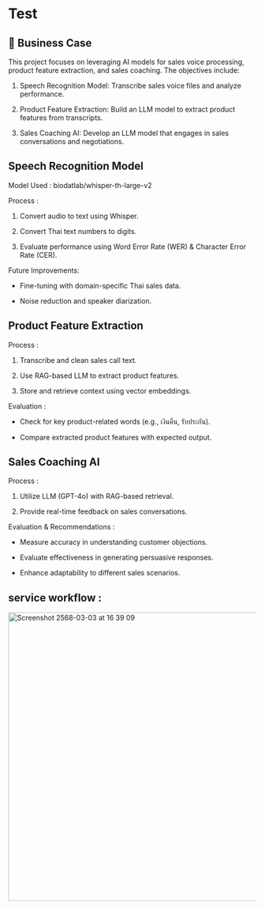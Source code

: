 # Test
## **📌 Business Case**

This project focuses on leveraging AI models for sales voice processing, product feature extraction, and sales coaching. The objectives include:

1. Speech Recognition Model: Transcribe sales voice files and analyze performance.

2. Product Feature Extraction: Build an LLM model to extract product features from transcripts.

3. Sales Coaching AI: Develop an LLM model that engages in sales conversations and negotiations.


## **Speech Recognition Model**

Model Used : biodatlab/whisper-th-large-v2 

Process :

1. Convert audio to text using Whisper.

2. Convert Thai text numbers to digits.

3. Evaluate performance using Word Error Rate (WER) & Character Error Rate (CER).

Future Improvements:

- Fine-tuning with domain-specific Thai sales data.

- Noise reduction and speaker diarization.

## **Product Feature Extraction**

Process :

1. Transcribe and clean sales call text.

2. Use RAG-based LLM to extract product features.

3. Store and retrieve context using vector embeddings.

Evaluation :

- Check for key product-related words (e.g., เงินคืน, รับประกัน).

- Compare extracted product features with expected output.

## **Sales Coaching AI**
Process :

1. Utilize LLM (GPT-4o) with RAG-based retrieval.

2. Provide real-time feedback on sales conversations.

Evaluation & Recommendations :

- Measure accuracy in understanding customer objections.

- Evaluate effectiveness in generating persuasive responses.

- Enhance adaptability to different sales scenarios.


## **service workflow :**

<img width="584" alt="Screenshot 2568-03-03 at 16 39 09" src="https://github.com/user-attachments/assets/29b183b9-f7b8-4062-a573-465a68269e95" />






